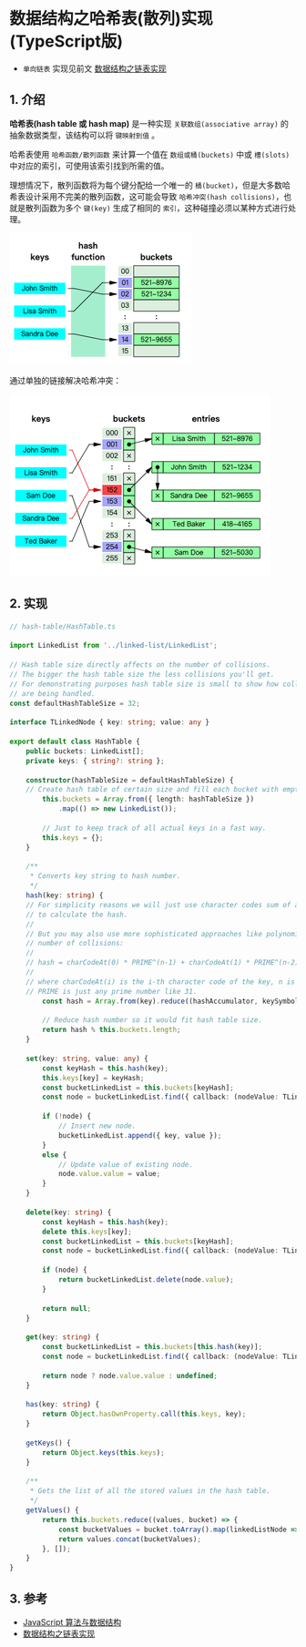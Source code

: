 # 数据结构之哈希表(散列)实现(TypeScript版)

- `单向链表` 实现见前文 [数据结构之链表实现](../20220127_数据结构之链表实现_TypeScript版/index.md)

## 1. 介绍

**哈希表(hash table 或 hash map)** 是一种实现 `关联数组(associative array)` 的抽象数据类型，该结构可以将 `键映射到值` 。

哈希表使用 `哈希函数/散列函数` 来计算一个值在 `数组或桶(buckets)` 中或 `槽(slots)` 中对应的索引，可使用该索引找到所需的值。

理想情况下，散列函数将为每个键分配给一个唯一的 `桶(bucket)`，但是大多数哈希表设计采用不完美的散列函数，这可能会导致 `哈希冲突(hash collisions)`，也就是散列函数为多个 `键(key)` 生成了相同的 `索引`，这种碰撞必须以某种方式进行处理。

![](./images/001_哈希表.png)

通过单独的链接解决哈希冲突：

![002_哈希表_考虑键冲突](./images/002_哈希表_考虑键冲突.png)

## 2. 实现

```ts
// hash-table/HashTable.ts

import LinkedList from '../linked-list/LinkedList';

// Hash table size directly affects on the number of collisions.
// The bigger the hash table size the less collisions you'll get.
// For demonstrating purposes hash table size is small to show how collisions
// are being handled.
const defaultHashTableSize = 32;

interface TLinkedNode { key: string; value: any }

export default class HashTable {
    public buckets: LinkedList[];
    private keys: { string?: string };

    constructor(hashTableSize = defaultHashTableSize) {
    // Create hash table of certain size and fill each bucket with empty linked list.
        this.buckets = Array.from({ length: hashTableSize })
            .map(() => new LinkedList());

        // Just to keep track of all actual keys in a fast way.
        this.keys = {};
    }

    /**
     * Converts key string to hash number.
     */
    hash(key: string) {
    // For simplicity reasons we will just use character codes sum of all characters of the key
    // to calculate the hash.
    //
    // But you may also use more sophisticated approaches like polynomial string hash to reduce the
    // number of collisions:
    //
    // hash = charCodeAt(0) * PRIME^(n-1) + charCodeAt(1) * PRIME^(n-2) + ... + charCodeAt(n-1)
    //
    // where charCodeAt(i) is the i-th character code of the key, n is the length of the key and
    // PRIME is just any prime number like 31.
        const hash = Array.from(key).reduce((hashAccumulator, keySymbol) => hashAccumulator + keySymbol.charCodeAt(0), 0);

        // Reduce hash number so it would fit hash table size.
        return hash % this.buckets.length;
    }

    set(key: string, value: any) {
        const keyHash = this.hash(key);
        this.keys[key] = keyHash;
        const bucketLinkedList = this.buckets[keyHash];
        const node = bucketLinkedList.find({ callback: (nodeValue: TLinkedNode) => nodeValue.key === key });

        if (!node) {
            // Insert new node.
            bucketLinkedList.append({ key, value });
        }
        else {
            // Update value of existing node.
            node.value.value = value;
        }
    }

    delete(key: string) {
        const keyHash = this.hash(key);
        delete this.keys[key];
        const bucketLinkedList = this.buckets[keyHash];
        const node = bucketLinkedList.find({ callback: (nodeValue: TLinkedNode) => nodeValue.key === key });

        if (node) {
            return bucketLinkedList.delete(node.value);
        }

        return null;
    }

    get(key: string) {
        const bucketLinkedList = this.buckets[this.hash(key)];
        const node = bucketLinkedList.find({ callback: (nodeValue: TLinkedNode) => nodeValue.key === key });

        return node ? node.value.value : undefined;
    }

    has(key: string) {
        return Object.hasOwnProperty.call(this.keys, key);
    }

    getKeys() {
        return Object.keys(this.keys);
    }

    /**
     * Gets the list of all the stored values in the hash table.
     */
    getValues() {
        return this.buckets.reduce((values, bucket) => {
            const bucketValues = bucket.toArray().map(linkedListNode => linkedListNode.value.value);
            return values.concat(bucketValues);
        }, []);
    }
}
```

## 3. 参考

- [JavaScript 算法与数据结构](https://github.com/trekhleb/javascript-algorithms/blob/master/src/data-structures/heap/README.zh-CN.md)
- [数据结构之链表实现](https://mp.weixin.qq.com/s/q00qFtNx3PGgURFI8IqsyA)
